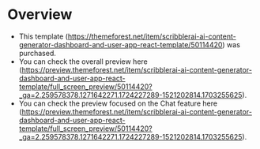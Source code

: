 # Overview
- This template (https://themeforest.net/item/scribblerai-ai-content-generator-dashboard-and-user-app-react-template/50114420) was purchased.
- You can check the overall preview here (https://preview.themeforest.net/item/scribblerai-ai-content-generator-dashboard-and-user-app-react-template/full_screen_preview/50114420?_ga=2.259578378.1271642271.1724227289-1521202814.1703255625).
- You can check the preview focused on the Chat feature here (https://preview.themeforest.net/item/scribblerai-ai-content-generator-dashboard-and-user-app-react-template/full_screen_preview/50114420?_ga=2.259578378.1271642271.1724227289-1521202814.1703255625).